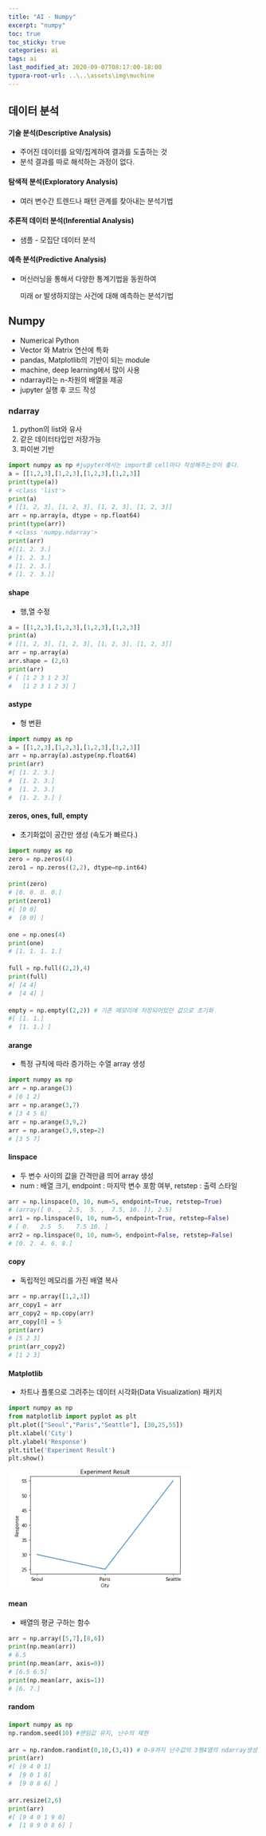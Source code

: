 ```yaml
---
title: "AI - Numpy"
excerpt: "numpy"
toc: true
toc_sticky: true
categories: ai
tags: ai
last_modified_at: 2020-09-07T08:17:00-18:00
typora-root-url: ..\..\assets\img\muchine
---
```


## 데이터 분석

#### 기술 분석(Descriptive Analysis)

- 주어진 데이터를 요약/집계하여 결과를 도출하는 것
- 분석 결과를 따로 해석하는 과정이 없다.



#### 탐색적 분석(Exploratory Analysis)

- 여러 변수간 트렌드나 패턴 관계를 찾아내는 분석기법



#### 추론적 데이터 분석(Inferential Analysis)

- 샘플 - 모집단 데이터 분석



#### 예측 분석(Predictive Analysis)

- 머신러닝을 통해서 다양한 통계기법을 동원하여 

  미래 or 발생하지않는 사건에 대해 예측하는 분석기법

  

## Numpy

- Numerical Python
- Vector 와 Matrix 연산에 특화
- pandas, Matplotlib의 기반이 되는 module
- machine, deep learning에서 많이 사용
- ndarray라는 n-차원의 배열을 제공
- jupyter 실행 후 코드 작성





### ndarray

1. python의 list와 유사
2. 같은 데이터타입만 저장가능
3. 파이썬 기반

```python
import numpy as np #jupyter에서는 import를 cell마다 작성해주는것이 좋다.
a = [[1,2,3],[1,2,3],[1,2,3],[1,2,3]]
print(type(a))
# <class 'list'>
print(a) 
# [[1, 2, 3], [1, 2, 3], [1, 2, 3], [1, 2, 3]]
arr = np.array(a, dtype = np.float64)
print(type(arr))
# <class 'numpy.ndarray'>
print(arr)
#[[1. 2. 3.]
# [1. 2. 3.]
# [1. 2. 3.]
# [1. 2. 3.]]

```

#### shape

- 행,열 수정

```python
a = [[1,2,3],[1,2,3],[1,2,3],[1,2,3]]
print(a)
# [[1, 2, 3], [1, 2, 3], [1, 2, 3], [1, 2, 3]]
arr = np.array(a)
arr.shape = (2,6)
print(arr)
# [ [1 2 3 1 2 3]
#   [1 2 3 1 2 3] ]
```

#### astype

- 형 변환

```python
import numpy as np
a = [[1,2,3],[1,2,3],[1,2,3],[1,2,3]]
arr = np.array(a).astype(np.float64)
print(arr)
#[ [1. 2. 3.]
#  [1. 2. 3.]
#  [1. 2. 3.]
#  [1. 2. 3.] ]
```

#### zeros, ones, full, empty

- 초기화없이 공간만 생성 (속도가 빠르다.)

```python
import numpy as np
zero = np.zeros(4)
zero1 = np.zeros((2,2), dtype=np.int64)

print(zero)
# [0. 0. 0. 0.]
print(zero1)
#[ [0 0]
#  [0 0] ]

one = np.ones(4)
print(one)
# [1. 1. 1. 1.]

full = np.full((2,2),4)
print(full)
#[ [4 4]
#  [4 4] ]

empty = np.empty((2,2)) # 기존 메모리에 저장되어있던 값으로 초기화
#[ [1. 1.]
#  [1. 1.] ]
```

#### arange

- 특정 규칙에 따라 증가하는 수열 array 생성

```python
import numpy as np
arr = np.arange(3)
# [0 1 2]
arr = np.arange(3,7)
# [3 4 5 6]
arr = np.arange(3,9,2)
arr = np.arange(3,9,step=2)
# [3 5 7]
```

#### linspace

- 두 변수 사이의 값을 간격만큼 띄어 array 생성
- num : 배열 크기, endpoint : 마지막 변수 포함 여부, retstep : 출력 스타일

```python
arr = np.linspace(0, 10, num=5, endpoint=True, retstep=True)
# (array([ 0. ,  2.5,  5. ,  7.5, 10. ]), 2.5)
arr1 = np.linspace(0, 10, num=5, endpoint=True, retstep=False)
# [ 0.   2.5  5.   7.5 10. ]
arr2 = np.linspace(0, 10, num=5, endpoint=False, retstep=False)
# [0. 2. 4. 6. 8.]
```

#### copy

- 독립적인 메모리를 가진 배열 복사

```python
arr = np.array([1,2,3])
arr_copy1 = arr
arr_copy2 = np.copy(arr)
arr_copy[0] = 5
print(arr)
# [5 2 3]
print(arr_copy2)
# [1 2 3]
```

#### Matplotlib

- 차트나 플롯으로 그려주는 데이터 시각화(Data Visualization) 패키지

```python
import numpy as np
from matplotlib import pyplot as plt
plt.plot(["Seoul","Paris","Seattle"], [30,25,55])
plt.xlabel('City')
plt.ylabel('Response')
plt.title('Experiment Result')
plt.show()
```

![image-20200912232442693](/assets/img/muchine/image-20200912232442693.png)

#### mean

- 배열의 평균 구하는 함수

```python
arr = np.array([5,7],[8,6])
print(np.mean(arr))
# 6.5
print(np.mean(arr, axis=0))
# [6.5 6.5]
print(np.mean(arr, axis=1))
# [6. 7.]
```



#### random

```python
import numpy as np
np.random.seed(10) #랜덤값 유지, 난수의 재현

arr = np.random.randint(0,10,(3,4)) # 0-9까지 난수값의 3행4열의 ndarray생성
print(arr)
#[ [9 4 0 1]
#  [9 0 1 8]
#  [9 0 8 6] ]

arr.resize(2,6)
print(arr)
#[ [9 4 0 1 9 0]
#  [1 8 9 0 8 6] ]
```

